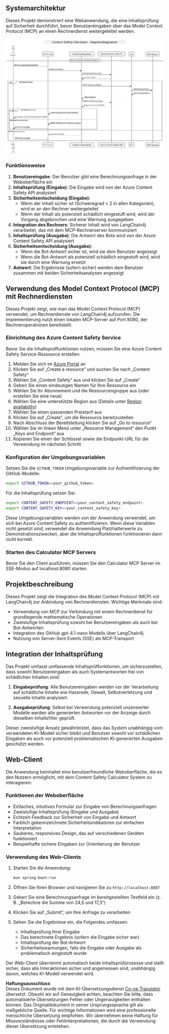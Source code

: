 <!--
CO_OP_TRANSLATOR_METADATA:
{
  "original_hash": "e5ea5e7582f70008ea9bec3b3820f20a",
  "translation_date": "2025-05-16T15:38:18+00:00",
  "source_file": "04-PracticalImplementation/samples/java/containerapp/README.md",
  "language_code": "de"
}
-->
## Systemarchitektur

Dieses Projekt demonstriert eine Webanwendung, die eine Inhaltsprüfung auf Sicherheit durchführt, bevor Benutzereingaben über das Model Context Protocol (MCP) an einen Rechnerdienst weitergeleitet werden.

![System Architecture Diagram](../../../../../../translated_images/plant.b079fed84e945b7c2978993a16163bb53f0517cfe3548d2e442ff40d619ba4b4.de.png)

### Funktionsweise

1. **Benutzereingabe**: Der Benutzer gibt eine Berechnungsanfrage in der Weboberfläche ein  
2. **Inhaltsprüfung (Eingabe)**: Die Eingabe wird von der Azure Content Safety API analysiert  
3. **Sicherheitsentscheidung (Eingabe)**:  
   - Wenn der Inhalt sicher ist (Schweregrad < 2 in allen Kategorien), wird er an den Rechner weitergeleitet  
   - Wenn der Inhalt als potenziell schädlich eingestuft wird, wird der Vorgang abgebrochen und eine Warnung ausgegeben  
4. **Integration des Rechners**: Sicherer Inhalt wird von LangChain4j verarbeitet, das mit dem MCP-Rechnerserver kommuniziert  
5. **Inhaltsprüfung (Ausgabe)**: Die Antwort des Bots wird von der Azure Content Safety API analysiert  
6. **Sicherheitsentscheidung (Ausgabe)**:  
   - Wenn die Bot-Antwort sicher ist, wird sie dem Benutzer angezeigt  
   - Wenn die Bot-Antwort als potenziell schädlich eingestuft wird, wird sie durch eine Warnung ersetzt  
7. **Antwort**: Die Ergebnisse (sofern sicher) werden dem Benutzer zusammen mit beiden Sicherheitsanalysen angezeigt

## Verwendung des Model Context Protocol (MCP) mit Rechnerdiensten

Dieses Projekt zeigt, wie man das Model Context Protocol (MCP) verwendet, um Rechnerdienste von LangChain4j aufzurufen. Die Implementierung nutzt einen lokalen MCP-Server auf Port 8080, der Rechneroperationen bereitstellt.

### Einrichtung des Azure Content Safety Service

Bevor Sie die Inhaltsprüffunktionen nutzen, müssen Sie eine Azure Content Safety Service-Ressource erstellen:

1. Melden Sie sich im [Azure Portal](https://portal.azure.com) an  
2. Klicken Sie auf „Create a resource“ und suchen Sie nach „Content Safety“  
3. Wählen Sie „Content Safety“ aus und klicken Sie auf „Create“  
4. Geben Sie einen eindeutigen Namen für Ihre Ressource ein  
5. Wählen Sie Ihr Abonnement und die Ressourcengruppe aus (oder erstellen Sie eine neue)  
6. Wählen Sie eine unterstützte Region aus (Details unter [Region availability](https://azure.microsoft.com/en-us/global-infrastructure/services/?products=cognitive-services))  
7. Wählen Sie einen passenden Preistarif aus  
8. Klicken Sie auf „Create“, um die Ressource bereitzustellen  
9. Nach Abschluss der Bereitstellung klicken Sie auf „Go to resource“  
10. Wählen Sie im linken Menü unter „Resource Management“ den Punkt „Keys and Endpoint“ aus  
11. Kopieren Sie einen der Schlüssel sowie die Endpunkt-URL für die Verwendung im nächsten Schritt

### Konfiguration der Umgebungsvariablen

Setzen Sie die `GITHUB_TOKEN` Umgebungsvariable zur Authentifizierung der GitHub-Modelle:  
```sh
export GITHUB_TOKEN=<your_github_token>
```

Für die Inhaltsprüfung setzen Sie:  
```sh
export CONTENT_SAFETY_ENDPOINT=<your_content_safety_endpoint>
export CONTENT_SAFETY_KEY=<your_content_safety_key>
```

Diese Umgebungsvariablen werden von der Anwendung verwendet, um sich bei Azure Content Safety zu authentifizieren. Wenn diese Variablen nicht gesetzt sind, verwendet die Anwendung Platzhalterwerte zu Demonstrationszwecken, aber die Inhaltsprüffunktionen funktionieren dann nicht korrekt.

### Starten des Calculator MCP Servers

Bevor Sie den Client ausführen, müssen Sie den Calculator MCP Server im SSE-Modus auf localhost:8080 starten.

## Projektbeschreibung

Dieses Projekt zeigt die Integration des Model Context Protocol (MCP) mit LangChain4j zur Anbindung von Rechnerdiensten. Wichtige Merkmale sind:

- Verwendung von MCP zur Verbindung mit einem Rechnerdienst für grundlegende mathematische Operationen  
- Zweistufige Inhaltsprüfung sowohl bei Benutzereingaben als auch bei Bot-Antworten  
- Integration des GitHub gpt-4.1-nano Modells über LangChain4j  
- Nutzung von Server-Sent Events (SSE) als MCP-Transport

## Integration der Inhaltsprüfung

Das Projekt umfasst umfassende Inhaltsprüffunktionen, um sicherzustellen, dass sowohl Benutzereingaben als auch Systemantworten frei von schädlichen Inhalten sind:

1. **Eingabeprüfung**: Alle Benutzereingaben werden vor der Verarbeitung auf schädliche Inhalte wie Hassrede, Gewalt, Selbstverletzung und sexuelle Inhalte analysiert.  

2. **Ausgabeprüfung**: Selbst bei Verwendung potenziell unzensierter Modelle werden alle generierten Antworten vor der Anzeige durch dieselben Inhaltsfilter geprüft.

Dieser zweistufige Ansatz gewährleistet, dass das System unabhängig vom verwendeten KI-Modell sicher bleibt und Benutzer sowohl vor schädlichen Eingaben als auch vor potenziell problematischen KI-generierten Ausgaben geschützt werden.

## Web-Client

Die Anwendung beinhaltet eine benutzerfreundliche Weboberfläche, die es den Nutzern ermöglicht, mit dem Content Safety Calculator System zu interagieren:

### Funktionen der Weboberfläche

- Einfaches, intuitives Formular zur Eingabe von Berechnungsanfragen  
- Zweistufige Inhaltsprüfung (Eingabe und Ausgabe)  
- Echtzeit-Feedback zur Sicherheit von Eingabe und Antwort  
- Farblich gekennzeichnete Sicherheitsindikatoren zur einfachen Interpretation  
- Sauberes, responsives Design, das auf verschiedenen Geräten funktioniert  
- Beispielhafte sichere Eingaben zur Orientierung der Benutzer

### Verwendung des Web-Clients

1. Starten Sie die Anwendung:  
   ```sh
   mvn spring-boot:run
   ```

2. Öffnen Sie Ihren Browser und navigieren Sie zu `http://localhost:8087`

3. Geben Sie eine Berechnungsanfrage im bereitgestellten Textfeld ein (z. B. „Berechne die Summe von 24,5 und 17,3“)

4. Klicken Sie auf „Submit“, um Ihre Anfrage zu verarbeiten

5. Sehen Sie die Ergebnisse ein, die Folgendes umfassen:  
   - Inhaltsprüfung Ihrer Eingabe  
   - Das berechnete Ergebnis (sofern die Eingabe sicher war)  
   - Inhaltsprüfung der Bot-Antwort  
   - Sicherheitswarnungen, falls die Eingabe oder Ausgabe als problematisch eingestuft wurde

Der Web-Client übernimmt automatisch beide Inhaltsprüfprozesse und stellt sicher, dass alle Interaktionen sicher und angemessen sind, unabhängig davon, welches KI-Modell verwendet wird.

**Haftungsausschluss**:  
Dieses Dokument wurde mit dem KI-Übersetzungsdienst [Co-op Translator](https://github.com/Azure/co-op-translator) übersetzt. Obwohl wir auf Genauigkeit achten, beachten Sie bitte, dass automatisierte Übersetzungen Fehler oder Ungenauigkeiten enthalten können. Das Originaldokument in seiner Ursprungssprache gilt als maßgebliche Quelle. Für wichtige Informationen wird eine professionelle menschliche Übersetzung empfohlen. Wir übernehmen keine Haftung für Missverständnisse oder Fehlinterpretationen, die durch die Verwendung dieser Übersetzung entstehen.